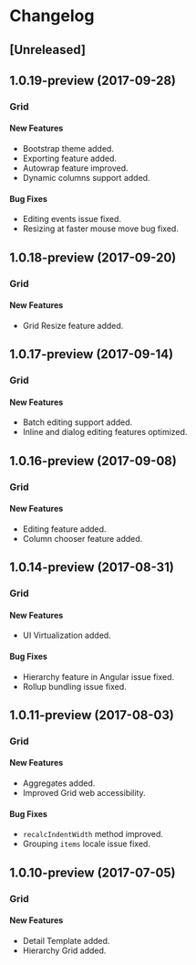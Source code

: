 # Changelog

## [Unreleased]

## 1.0.19-preview (2017-09-28)

### Grid

#### New Features
- Bootstrap theme added.
- Exporting feature added.
- Autowrap feature improved.
- Dynamic columns support added.

#### Bug Fixes
- Editing events issue fixed.
- Resizing at faster mouse move bug fixed.

## 1.0.18-preview (2017-09-20)

### Grid

#### New Features
- Grid Resize feature added.

## 1.0.17-preview (2017-09-14)

### Grid

#### New Features
- Batch editing support added.
- Inline and dialog editing features optimized.

## 1.0.16-preview (2017-09-08)

### Grid

#### New Features
- Editing feature added.
- Column chooser feature added.

## 1.0.14-preview (2017-08-31)

### Grid

#### New Features
- UI Virtualization added.

#### Bug Fixes
- Hierarchy feature in Angular issue fixed.
- Rollup bundling issue fixed.

## 1.0.11-preview (2017-08-03)

### Grid

#### New Features
- Aggregates added.
- Improved Grid web accessibility.

#### Bug Fixes
- `recalcIndentWidth` method improved.
- Grouping `items` locale issue fixed.

## 1.0.10-preview (2017-07-05)

### Grid

#### New Features
- Detail Template added.
- Hierarchy Grid added.